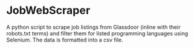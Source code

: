# JobWebScraper

A python script to scrape job listings from Glassdoor (inline with their robots.txt terms) and filter them for listed programming languages using Selenium.
The data is formatted into a csv file.
